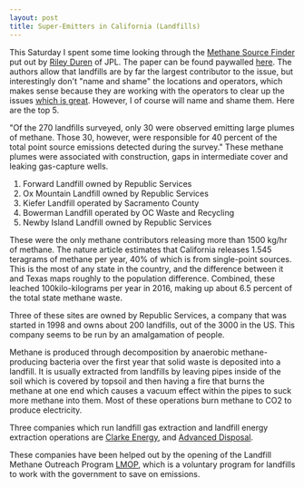 ```yaml
---
layout: post
title: Super-Emitters in California (Landfills)
---
```


This Saturday I spent some time looking through the [Methane Source Finder](https://methane.jpl.nasa.gov) put out by [Riley Duren](https://www.linkedin.com/in/riley-duren-a4950a16/) of JPL. The paper can be found paywalled [here](https://www.nature.com/articles/s41586-019-1720-3). The authors allow that landfills are by far the largest contributor to the issue, but interestingly don't "name and shame" the locations and operators, which makes sense because they are working with the operators to clear up the issues [which is great](https://photojournal.jpl.nasa.gov/catalog/PIA22467). However, I of course will name and shame them. Here are the top 5. 

"Of the 270 landfills surveyed, only 30 were observed emitting large plumes of methane. Those 30, however, were responsible for 40 percent of the total point source emissions detected during the survey."  These methane plumes were associated with construction, gaps in intermediate
cover and leaking gas-capture wells.

1. Forward Landfill owned by Republic Services
2. Ox Mountain Landfill owned by Republic Services
3. Kiefer Landfill operated by Sacramento County
4. Bowerman Landfill operated by OC Waste and Recycling
5. Newby Island Landfill owned by Republic Services

These were the only methane contributors releasing more than 1500 kg/hr of methane. The nature article estimates that California releases 1.545 teragrams of methane per year, 40% of which is from single-point sources. This is the most of any state in the country, and the difference between it and Texas maps roughly to the population difference. Combined, these leached 100kilo-kilograms per year in 2016, making up about 6.5 percent of the total state methane waste.  

Three of these sites are owned by Republic Services, a company that was started in 1998 and owns about 200 landfills, out of the 3000 in the US. This company seems to be run by an amalgamation of people. 

Methane is produced through decomposition by anaerobic methane-producing bacteria over the first year that solid waste is deposited into a landfill. It is usually extracted from landfills by leaving pipes inside of the soil which is covered by topsoil and then having a fire that burns the methane at one end which causes a vacuum effect within the pipes to suck more methane into them. Most of these operations burn methane to CO2 to produce electricity. 

Three companies which run landfill gas extraction and landfill energy extraction operations are [Clarke Energy](https://www.clarke-energy.com/landfill-gas/), and [Advanced Disposal](https://www.advanceddisposal.com/for-mother-earth/education-zone/landfill-gas-to-energy.aspx). 

These companies have been helped out by the opening of the Landfill Methane Outreach Program [LMOP](https://www.epa.gov/lmop), which is a voluntary program for landfills to work with the government to save on emissions.
